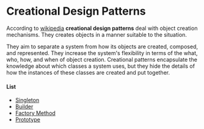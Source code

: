 # Creational Design Patterns

According to [wikipedia](https://en.wikipedia.org/wiki/Creational_pattern)
**creational design patterns** deal with object creation mechanisms. They
creates objects in a manner suitable to the situation.

They aim to separate a system from how its objects are created, composed, and
represented. They increase the system's flexibility in terms of the what, who,
how, and when of object creation. Creational patterns encapsulate the knowledge
about which classes a system uses, but they hide the details of how the
instances of these classes are created and put together.

#### List

- [Singleton](https://github.com/svett/golang-design-patterns/tree/master/creational-patterns/singleton)
- [Builder](https://github.com/svett/golang-design-patterns/tree/master/creational-patterns/builder)
- [Factory Method](https://github.com/svett/golang-design-patterns/tree/master/creational-patterns/factory-method)
- [Prototype](https://github.com/svett/golang-design-patterns/tree/master/creational-patterns/prototype)
